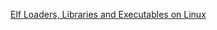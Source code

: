 [Elf Loaders, Libraries and Executables on Linux](https://dtrugman.medium.com/elf-loaders-libraries-and-executables-on-linux-e5cfce318f94)
